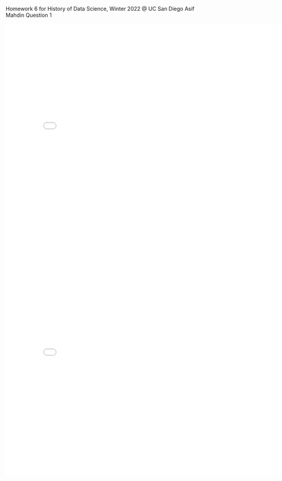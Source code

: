 Homework 6 for History of Data Science, Winter 2022 @ UC San Diego
Asif Mahdin
Question 1
<iframe src='galton.html' width=800 height=600 frameBorder=0></iframe>
<iframe src='../france_map.html' width=800 height=600 frameBorder=0></iframe>



